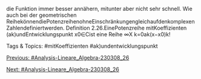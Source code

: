 die Funktion immer besser annähern, mitunter aber nicht sehr schnell. Wie auch bei der geometrischen
ReihekönnendiePotenzreihenohneEinschränkungengleichaufdenkomplexenZahlendefiniertwerden.
Definition 2.26.EinePotenzreihe mitKoeffizienten (ak)undEntwicklungspunkt x0∈Cist eine
Reihe ∞X
k=0ak(x−x0)k!

   Tags & Topics:
   #mitKoeffizienten
   #ak)undentwicklungspunkt

[Previous: #Analysis-Lineare_Algebra-230308_26](Analysis-Lineare_Algebra-230308_26.md)

[Next: #Analysis-Lineare_Algebra-230308_26](Analysis-Lineare_Algebra-230308_26.md)